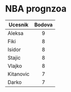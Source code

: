 # NBA prognzoa

| Ucesnik        | Bodova
| ------------- |:-------------:|
| Aleksa      | 9 |
| Fiki | 8 |
| Isidor      | 8 |
| Stajic| 8 |
| Vlajko | 8 |
| Kitanovic     | 7 |
| Darko     | 7 |
